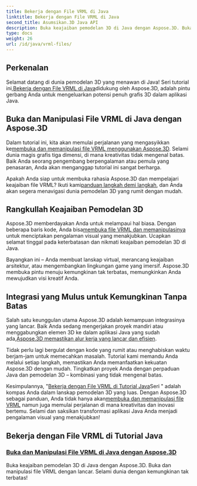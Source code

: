 ```yaml
---
title: Bekerja dengan File VRML di Java
linktitle: Bekerja dengan File VRML di Java
second_title: Asumsikan.3D Java API
description: Buka keajaiban pemodelan 3D di Java dengan Aspose.3D. Buka dan manipulasi file VRML dengan lancar. Selami dunia dengan kemungkinan tak terbatas!
type: docs
weight: 26
url: /id/java/vrml-files/
---
```

## Perkenalan

 Selamat datang di dunia pemodelan 3D yang menawan di Java! Seri tutorial ini,[Bekerja dengan File VRML di Java](./open-vrml-files-java/)didukung oleh Aspose.3D, adalah pintu gerbang Anda untuk mengeluarkan potensi penuh grafis 3D dalam aplikasi Java.

## Buka dan Manipulasi File VRML di Java dengan Aspose.3D
 Dalam tutorial ini, kita akan memulai perjalanan yang mengasyikkan ke[membuka dan memanipulasi file VRML menggunakan Aspose.3D](./open-vrml-files-java/). Selami dunia magis grafis tiga dimensi, di mana kreativitas tidak mengenal batas. Baik Anda seorang pengembang berpengalaman atau pemula yang penasaran, Anda akan menganggap tutorial ini sangat berharga.

 Apakah Anda siap untuk membuka rahasia Aspose.3D dan mempelajari keajaiban file VRML? Ikuti kami[panduan langkah demi langkah](./open-vrml-files-java/), dan Anda akan segera menavigasi dunia pemodelan 3D yang rumit dengan mudah.

## Rangkullah Keajaiban Pemodelan 3D
 Aspose.3D memberdayakan Anda untuk melampaui hal biasa. Dengan beberapa baris kode, Anda bisa[membuka file VRML dan memanipulasinya](./open-vrml-files-java/) untuk menciptakan pengalaman visual yang menakjubkan. Ucapkan selamat tinggal pada keterbatasan dan nikmati keajaiban pemodelan 3D di Java.

Bayangkan ini – Anda membuat lanskap virtual, merancang keajaiban arsitektur, atau mengembangkan lingkungan game yang imersif. Aspose.3D membuka pintu menuju kemungkinan tak terbatas, memungkinkan Anda mewujudkan visi kreatif Anda.

## Integrasi yang Mulus untuk Kemungkinan Tanpa Batas
 Salah satu keunggulan utama Aspose.3D adalah kemampuan integrasinya yang lancar. Baik Anda sedang mengerjakan proyek mandiri atau menggabungkan elemen 3D ke dalam aplikasi Java yang sudah ada,[Aspose.3D memastikan alur kerja yang lancar dan efisien](./open-vrml-files-java/).

Tidak perlu lagi bergulat dengan kode yang rumit atau menghabiskan waktu berjam-jam untuk memecahkan masalah. Tutorial kami memandu Anda melalui setiap langkah, memastikan Anda memanfaatkan kekuatan Aspose.3D dengan mudah. Tingkatkan proyek Anda dengan perpaduan Java dan pemodelan 3D – kombinasi yang tidak mengenal batas.

Kesimpulannya, "[Bekerja dengan File VRML di Tutorial Java](./open-vrml-files-java/)Seri " adalah kompas Anda dalam lanskap pemodelan 3D yang luas. Dengan Aspose.3D sebagai panduan, Anda tidak hanya akan[membuka dan memanipulasi file VRML](./open-vrml-files-java/) namun juga memulai perjalanan di mana kreativitas dan inovasi bertemu. Selami dan saksikan transformasi aplikasi Java Anda menjadi pengalaman visual yang menakjubkan!
## Bekerja dengan File VRML di Tutorial Java
### [Buka dan Manipulasi File VRML di Java dengan Aspose.3D](./open-vrml-files-java/)
Buka keajaiban pemodelan 3D di Java dengan Aspose.3D. Buka dan manipulasi file VRML dengan lancar. Selami dunia dengan kemungkinan tak terbatas!